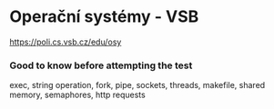 # Operační systémy - VSB
https://poli.cs.vsb.cz/edu/osy

### Good to know before attempting the test
exec, string operation, fork, pipe, sockets, threads, makefile, shared memory, semaphores, http requests

